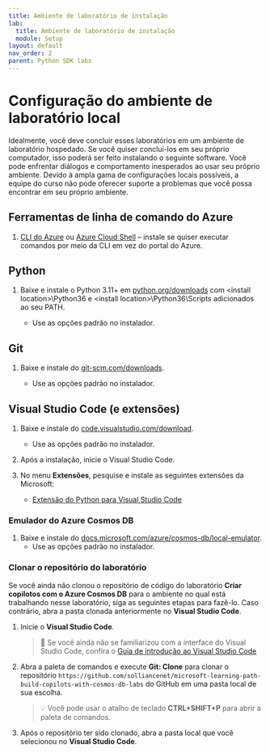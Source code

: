 ```yaml
---
title: Ambiente de laboratório de instalação
lab:
  title: Ambiente de laboratório de instalação
  module: Setup
layout: default
nav_order: 2
parent: Python SDK labs
---
```


# Configuração do ambiente de laboratório local

Idealmente, você deve concluir esses laboratórios em um ambiente de laboratório hospedado. Se você quiser concluí-los em seu próprio computador, isso poderá ser feito instalando o seguinte software. Você pode enfrentar diálogos e comportamento inesperados ao usar seu próprio ambiente. Devido à ampla gama de configurações locais possíveis, a equipe do curso não pode oferecer suporte a problemas que você possa encontrar em seu próprio ambiente.

## Ferramentas de linha de comando do Azure

1. [CLI do Azure](https://docs.microsoft.com/cli/azure/?view=azure-cli-latest) ou [Azure Cloud Shell](https://shell.azure.com) – instale se quiser executar comandos por meio da CLI em vez do portal do Azure.

## Python

1. Baixe e instale o Python 3.11+ em [python.org/downloads] com \<install location\>\Python36 e \<install location>\Python36\Scripts adicionados ao seu PATH.

    - Use as opções padrão no instalador.

## Git

1. Baixe e instale do [git-scm.com/downloads].

    - Use as opções padrão no instalador.

## Visual Studio Code (e extensões)

1. Baixe e instale do [code.visualstudio.com/download].

    - Use as opções padrão no instalador.

1. Após a instalação, inicie o Visual Studio Code.

1. No menu **Extensões**, pesquise e instale as seguintes extensões da Microsoft:

    - [Extensão do Python para Visual Studio Code][marketplace.visualstudio.com/mms-python.python]

### Emulador do Azure Cosmos DB

1. Baixe e instale do [docs.microsoft.com/azure/cosmos-db/local-emulator].
    - Use as opções padrão no instalador.

### Clonar o repositório do laboratório

Se você ainda não clonou o repositório de código do laboratório **Criar copilotos com o Azure Cosmos DB** para o ambiente no qual está trabalhando nesse laboratório, siga as seguintes etapas para fazê-lo. Caso contrário, abra a pasta clonada anteriormente no **Visual Studio Code**.

1. Inicie o **Visual Studio Code**.

    > &#128221; Se você ainda não se familiarizou com a interface do Visual Studio Code, confira o [Guia de introdução ao Visual Studio Code][code.visualstudio.com/docs/getstarted]

1. Abra a paleta de comandos e execute **Git: Clone** para clonar o repositório ``https://github.com/solliancenet/microsoft-learning-path-build-copilots-with-cosmos-db-labs`` do GitHub em uma pasta local de sua escolha.

    > &#128161; Você pode usar o atalho de teclado **CTRL+SHIFT+P** para abrir a paleta de comandos.

1. Após o repositório ter sido clonado, abra a pasta local que você selecionou no **Visual Studio Code**.

[code.visualstudio.com/docs/getstarted]: https://code.visualstudio.com/docs/getstarted/tips-and-tricks
[docs.microsoft.com/azure/cosmos-db/local-emulator]: https://docs.microsoft.com/azure/cosmos-db/local-emulator#download-the-emulator
[code.visualstudio.com/download]: https://code.visualstudio.com/download
[git-scm.com/downloads]: https://git-scm.com/downloads
[python.org/downloads]: https://www.python.org/downloads/
[marketplace.visualstudio.com/mms-python.python]: https://marketplace.visualstudio.com/items?itemName=ms-python.python#overview
